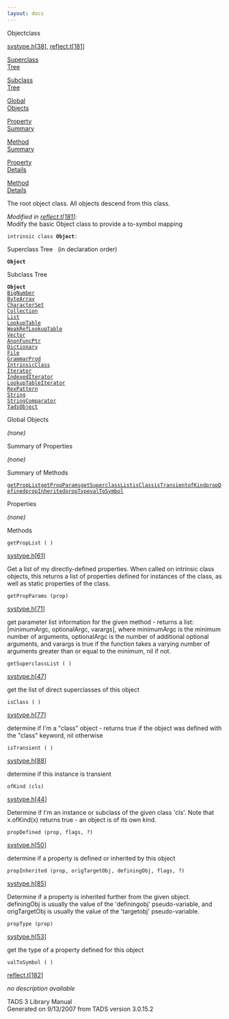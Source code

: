 ```yaml
---
layout: docs
---
```

<span class="title">Object</span><span class="type">class</span>

[systype.h](../file/systype.h.html)\[[38](../source/systype.h.html#38)\],
[reflect.t](../file/reflect.t.html)\[[181](../source/reflect.t.html#181)\]

[Superclass  
Tree](#_SuperClassTree_)

[Subclass  
Tree](#_SubClassTree_)

[Global  
Objects](#_ObjectSummary_)

[Property  
Summary](#_PropSummary_)

[Method  
Summary](#_MethodSummary_)

[Property  
Details](#_Properties_)

[Method  
Details](#_Methods_)

<div class="fdesc">

The root object class. All objects descend from this class.

*Modified in
[reflect.t](../file/reflect.t.html)\[[181](../source/reflect.t.html#181)\]:*  
Modify the basic Object class to provide a to-symbol mapping

`intrinsic class `**`Object`**` : `

</div>

<span id="_SuperClassTree_"></span>

<div class="mjhd">

<span class="hdln">Superclass Tree</span>   (in declaration order)

</div>

**`Object`**  
<span id="_SubClassTree_"></span>

<div class="mjhd">

<span class="hdln">Subclass Tree</span>  

</div>

**`Object`**  
[`BigNumber`](../object/BigNumber1.html)  
[`ByteArray`](../object/ByteArray.html)  
[`CharacterSet`](../object/CharacterSet.html)  
[`Collection`](../object/Collection.html)  
[`List`](../object/List1.html)  
[`LookupTable`](../object/LookupTable.html)  
[`WeakRefLookupTable`](../object/WeakRefLookupTable.html)  
[`Vector`](../object/Vector.html)  
[`AnonFuncPtr`](../object/AnonFuncPtr.html)  
[`Dictionary`](../object/Dictionary.html)  
[`File`](../object/File.html)  
[`GrammarProd`](../object/GrammarProd.html)  
[`IntrinsicClass`](../object/IntrinsicClass.html)  
[`Iterator`](../object/Iterator.html)  
[`IndexedIterator`](../object/IndexedIterator.html)  
[`LookupTableIterator`](../object/LookupTableIterator.html)  
[`RexPattern`](../object/RexPattern.html)  
[`String`](../object/String1.html)  
[`StringComparator`](../object/StringComparator.html)  
[`TadsObject`](../object/TadsObject.html)  
<span id="_ObjectSummary_"></span>

<div class="mjhd">

<span class="hdln">Global Objects</span>  

</div>

*(none)* <span id="_PropSummary_"></span>

<div class="mjhd">

<span class="hdln">Summary of Properties</span>  

</div>



*(none)* <span id="_MethodSummary_"></span>

<div class="mjhd">

<span class="hdln">Summary of Methods</span>  

</div>

[`getPropList`](#getPropList)[`getPropParams`](#getPropParams)[`getSuperclassList`](#getSuperclassList)[`isClass`](#isClass)[`isTransient`](#isTransient)[`ofKind`](#ofKind)[`propDefined`](#propDefined)[`propInherited`](#propInherited)[`propType`](#propType)[`valToSymbol`](#valToSymbol)

<span id="_Properties_"></span>

<div class="mjhd">

<span class="hdln">Properties</span>  

</div>

*(none)* <span id="_Methods_"></span>

<div class="mjhd">

<span class="hdln">Methods</span>  

</div>

<span id="getPropList"></span>

`getPropList ( )`

[systype.h](../file/systype.h.html)\[[61](../source/systype.h.html#61)\]

<div class="desc">

Get a list of my directly-defined properties. When called on intrinsic
class objects, this returns a list of properties defined for instances
of the class, as well as static properties of the class.

</div>

<span id="getPropParams"></span>

`getPropParams (prop)`

[systype.h](../file/systype.h.html)\[[71](../source/systype.h.html#71)\]

<div class="desc">

get parameter list information for the given method - returns a list:
\[minimumArgc, optionalArgc, varargs\], where minimumArgc is the minimum
number of arguments, optionalArgc is the number of additional optional
arguments, and varargs is true if the function takes a varying number of
arguments greater than or equal to the minimum, nil if not.

</div>

<span id="getSuperclassList"></span>

`getSuperclassList ( )`

[systype.h](../file/systype.h.html)\[[47](../source/systype.h.html#47)\]

<div class="desc">

get the list of direct superclasses of this object

</div>

<span id="isClass"></span>

`isClass ( )`

[systype.h](../file/systype.h.html)\[[77](../source/systype.h.html#77)\]

<div class="desc">

determine if I'm a "class" object - returns true if the object was
defined with the "class" keyword, nil otherwise

</div>

<span id="isTransient"></span>

`isTransient ( )`

[systype.h](../file/systype.h.html)\[[88](../source/systype.h.html#88)\]

<div class="desc">

determine if this instance is transient

</div>

<span id="ofKind"></span>

`ofKind (cls)`

[systype.h](../file/systype.h.html)\[[44](../source/systype.h.html#44)\]

<div class="desc">

Determine if I'm an instance or subclass of the given class 'cls'. Note
that x.ofKind(x) returns true - an object is of its own kind.

</div>

<span id="propDefined"></span>

`propDefined (prop, flags, ?)`

[systype.h](../file/systype.h.html)\[[50](../source/systype.h.html#50)\]

<div class="desc">

determine if a property is defined or inherited by this object

</div>

<span id="propInherited"></span>

`propInherited (prop, origTargetObj, definingObj, flags, ?)`

[systype.h](../file/systype.h.html)\[[85](../source/systype.h.html#85)\]

<div class="desc">

Determine if a property is inherited further from the given object.
definingObj is usually the value of the 'definingobj' pseudo-variable,
and origTargetObj is usually the value of the 'targetobj'
pseudo-variable.

</div>

<span id="propType"></span>

`propType (prop)`

[systype.h](../file/systype.h.html)\[[53](../source/systype.h.html#53)\]

<div class="desc">

get the type of a property defined for this object

</div>

<span id="valToSymbol"></span>

`valToSymbol ( )`

[reflect.t](../file/reflect.t.html)\[[182](../source/reflect.t.html#182)\]

<div class="desc">

*no description available*

</div>

<div class="ftr">

TADS 3 Library Manual  
Generated on 9/13/2007 from TADS version 3.0.15.2

</div>
